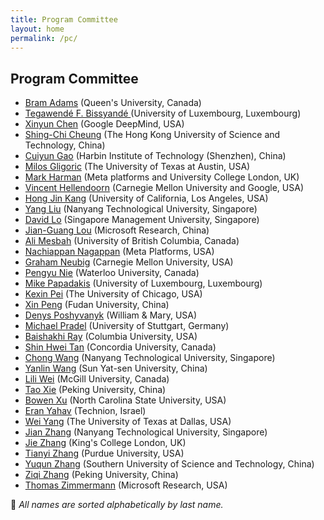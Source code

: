 ```yaml
---
title: Program Committee
layout: home
permalink: /pc/
---
```


## Program Committee

- [Bram Adams](https://mcis.cs.queensu.ca/) (Queen's University, Canada)
- [Tegawendé F. Bissyandé ](https://bissyande.github.io) (University of Luxembourg, Luxembourg)
- [Xinyun Chen](https://jungyhuk.github.io/) (Google DeepMind, USA)
- [Shing-Chi Cheung](https://home.cse.ust.hk/~scc/) (The Hong Kong University of Science and Technology, China)
- [Cuiyun Gao](https://cuiyungao.github.io/) (Harbin Institute of Technology (Shenzhen), China)
- [Milos Gligoric](https://users.ece.utexas.edu/~gligoric/) (The University of Texas at Austin, USA)
- [Mark Harman](http://www0.cs.ucl.ac.uk/staff/M.Harman/) (Meta platforms and University College London, UK)
- [Vincent Hellendoorn](https://vhellendoorn.github.io/) (Carnegie Mellon University and Google, USA)
- [Hong Jin Kang](https://kanghj.github.io/) (University of California, Los Angeles, USA)
- [Yang Liu](https://personal.ntu.edu.sg/yangliu/) (Nanyang Technological University, Singapore)
- [David Lo](http://www.mysmu.edu/faculty/davidlo/) (Singapore Management University, Singapore)
- [Jian-Guang Lou](https://www.microsoft.com/en-us/research/people/jlou/) (Microsoft Research, China)
- [Ali Mesbah](https://people.ece.ubc.ca/amesbah/) (University of British Columbia, Canada)
- [Nachiappan Nagappan](https://nachinagappan.github.io/) (Meta Platforms, USA)
- [Graham Neubig](https://phontron.com) (Carnegie Mellon University, USA)
- [Pengyu Nie](https://pengyunie.github.io/) (Waterloo University, Canada)
- [Mike Papadakis](https://mpapad.github.io/) (University of Luxembourg, Luxembourg)
- [Kexin Pei](https://sites.google.com/site/kexinpeisite/) (The University of Chicago, USA)
- [Xin Peng](https://cspengxin.github.io/) (Fudan University, China)
- [Denys Poshyvanyk](https://www.cs.wm.edu/~denys) (William & Mary, USA)
- [Michael Pradel](https://software-lab.org/people/Michael_Pradel.html) (University of Stuttgart, Germany)
- [Baishakhi Ray](https://rayb.info) (Columbia University, USA)
- [Shin Hwei Tan](https://www.shinhwei.com/) (Concordia University, Canada)
- [Chong Wang](https://cs-wangchong.github.io/) (Nanyang Technological University, Singapore)
- [Yanlin Wang](https://yanlin.info/) (Sun Yat-sen University, China)
- [Lili Wei](https://liliweise.github.io/) (McGill University, Canada)
- [Tao Xie](https://taoxiease.github.io/) (Peking University, China)
- [Bowen Xu](https://www.bowenxu.me/) (North Carolina State University, USA)
- [Eran Yahav](https://csaws.cs.technion.ac.il/~yahave/) (Technion, Israel)
- [Wei Yang](http://youngwei.com/) (The University of Texas at Dallas, USA)
- [Jian Zhang](https://zhangj111.github.io/) (Nanyang Technological University, Singapore)
- [Jie Zhang](https://sites.google.com/view/jie-zhang/home) (King's College London, UK)
- [Tianyi Zhang](https://tianyi-zhang.github.io/) (Purdue University, USA)
- [Yuqun Zhang](https://zhangyuqun.github.io/) (Southern University of Science and Technology, China)
- [Ziqi Zhang](https://github.com/ziqi-zhang) (Peking University, China)
- [Thomas Zimmermann](https://thomas-zimmermann.com/) (Microsoft Research, USA)

<p class="note">📝 <em>All names are sorted alphabetically by last name.</em></p>
